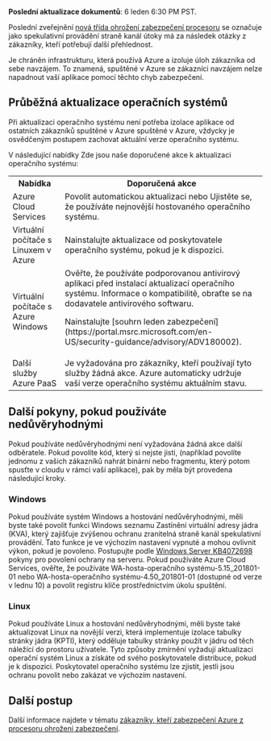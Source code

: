 
**Poslední aktualizace dokumentů**: 6 leden 6:30 PM PST.

Poslední zveřejnění [nová třída ohrožení zabezpečení procesoru](https://portal.msrc.microsoft.com/en-US/security-guidance/advisory/ADV180002) se označuje jako spekulativní provádění straně kanál útoky má za následek otázky z zákazníky, kteří potřebují další přehlednost.  

Je chráněn infrastrukturu, která používá Azure a izoluje úloh zákazníka od sebe navzájem.  To znamená, spuštěné v Azure se zákazníci navzájem nelze napadnout vaší aplikace pomocí těchto chyb zabezpečení.

## <a name="keeping-your-operating-systems-up-to-date"></a>Průběžná aktualizace operačních systémů

Při aktualizaci operačního systému není potřeba izolace aplikace od ostatních zákazníků spuštěné v Azure spuštěné v Azure, vždycky je osvědčeným postupem zachovat aktuální verze operačního systému. 

V následující nabídky Zde jsou naše doporučené akce k aktualizaci operačního systému: 

<table>
<tr>
<th>Nabídka</th> <th>Doporučená akce </th>
</tr>
<tr>
<td>Azure Cloud Services </td>  <td>Povolit automatickou aktualizaci nebo Ujistěte se, že používáte nejnovější hostovaného operačního systému.</td>
</tr>
<tr>
<td>Virtuální počítače s Linuxem v Azure</td> <td>Nainstalujte aktualizace od poskytovatele operačního systému, pokud je k dispozici. </td>
</tr>
<tr>
<td>Virtuální počítače s Azure Windows </td> <td>Ověřte, že používáte podporovanou antivirový aplikaci před instalací aktualizací operačního systému. Informace o kompatibilitě, obraťte se na dodavatele antivirového softwaru.<p> Nainstalujte [souhrn leden zabezpečení](https://portal.msrc.microsoft.com/en-US/security-guidance/advisory/ADV180002). </p></td>
</tr>
<tr>
<td>Další služby Azure PaaS</td> <td>Je vyžadována pro zákazníky, kteří používají tyto služby žádná akce. Azure automaticky udržuje vaší verze operačního systému aktuálním stavu. </td>
</tr>
</table>

## <a name="additional-guidance-if-you-are-running-untrusted-code"></a>Další pokyny, pokud používáte nedůvěryhodnými 

Pokud používáte nedůvěryhodnými není vyžadována žádná akce další odběratele. Pokud povolíte kód, který si nejste jisti, (například povolíte jednomu z vašich zákazníků nahrát binární nebo fragmentu, který potom spusťte v cloudu v rámci vaší aplikace), pak by měla být provedena následující kroky.  


### <a name="windows"></a>Windows 
Pokud používáte systém Windows a hostování nedůvěryhodnými, měli byste také povolit funkci Windows seznamu Zastínění virtuální adresy jádra (KVA), který zajišťuje zvýšenou ochranu zranitelná straně kanál spekulativní provádění. Tato funkce je ve výchozím nastavení vypnuté a mohou ovlivnit výkon, pokud je povoleno. Postupujte podle [Windows Server KB4072698](https://support.microsoft.com/help/4072698/windows-server-guidance-to-protect-against-the-speculative-execution) pokyny pro povolení ochrany na serveru. Pokud používáte Azure Cloud Services, ověřte, že používáte WA-hosta-operačního systému-5.15_201801-01 nebo WA-hosta-operačního systému-4.50_201801-01 (dostupné od verze v lednu 10) a povolit registru klíče prostřednictvím úkolu spuštění.


### <a name="linux"></a>Linux
Pokud používáte Linux a hostování nedůvěryhodnými, měli byste také aktualizovat Linux na novější verzi, která implementuje izolace tabulky stránky jádra (KPTI), který odděluje tabulky stránky použít v jádru od těch náležící do prostoru uživatele. Tyto způsoby zmírnění vyžadují aktualizaci operační systém Linux a získáte od svého poskytovatele distribuce, pokud je k dispozici. Poskytovatel operačního systému lze zjistit, jestli jsou ochranu povolit nebo zakázat ve výchozím nastavení.








## <a name="next-steps"></a>Další postup

Další informace najdete v tématu [zákazníky, kteří zabezpečení Azure z procesoru ohrožení zabezpečení](https://azure.microsoft.com/blog/securing-azure-customers-from-cpu-vulnerability/).